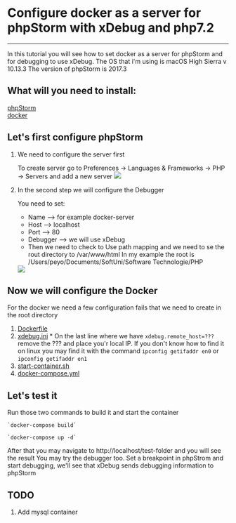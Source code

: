 # Configure docker as a server for phpStorm with xDebug and php7.2
---

In this tutorial you will see how to set docker as a server for phpStorm and for debugging to use xDebug.
The OS that i'm using is macOS High Sierra v 10.13.3
The version of phpStorm is 2017.3

## What will you need to install:
  [phpStorm](https://www.jetbrains.com/phpstorm/)  
  [docker](https://www.docker.com/get-docker)
  
  
## Let's first configure phpStorm
  1.  We need to configure the server first 
  
      To create server go to Preferences -> Languages & Frameworks -> PHP -> Servers and add a new server
      <img src="https://image.ibb.co/jN2kh7/add_Server.png"/> 
      
      
  2.  In the second step we will configure the Debugger
  
      You need to set:
      * Name --> for example docker-server
      * Host --> localhost
      * Port --> 80
      * Debugger --> we will use xDebug
      * Then we need to check to Use path mapping and we need to se the rout directory to /var/www/html
      In my example the root is /Users/peyo/Documents/SoftUni/Software Technologie/PHP
      <img src="https://image.ibb.co/iDZ15S/server_Config.png" /> 
      
      
## Now we will configure the Docker
  For the docker we need a few configuration fails that we need to create in the root directory
  1. [Dockerfile](https://github.com/peyopeev0206/Configure-docker-as-a-server-for-phpStorm/blob/master/Dockerfile)
  2. [xdebug.ini](https://github.com/peyopeev0206/Configure-docker-as-a-server-for-phpStorm/blob/master/xdebug.ini)
    * On the last line where we have `xdebug.remote_host=???` remove the ??? and place you'r local IP. 
      If you don't know how to find it on linux you may find it with the command `ipconfig getifaddr en0` or `ipconfig getifaddr en1` 
  3. [start-container.sh](https://github.com/peyopeev0206/Configure-docker-as-a-server-for-phpStorm/blob/master/start-container.sh)
  4. [docker-compose.yml](https://github.com/peyopeev0206/Configure-docker-as-a-server-for-phpStorm/blob/master/docker-compose.yml)
  
  ## Let's test it 
  Run those two commands to build it and start the container 
  
    `docker-compose build`
    
    `docker-compose up -d`
    
  After that you may navigate to http://localhost/test-folder and you will see the result
  You may try the debugger too. Set a breakpoint in phpStrom and start debugging, we'll see that xDebug sends debugging information to phpStorm
    
  ## TODO
   1. Add mysql container

